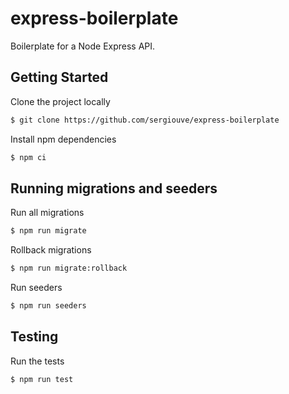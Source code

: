 # express-boilerplate

Boilerplate for a Node Express API.

## Getting Started

Clone the project locally
```bash
$ git clone https://github.com/sergiouve/express-boilerplate
```

Install npm dependencies
```bash
$ npm ci
```

## Running migrations and seeders
Run all migrations
```bash
$ npm run migrate
```

Rollback migrations
```bash
$ npm run migrate:rollback
```

Run seeders
```bash
$ npm run seeders
```

## Testing

Run the tests
```bash
$ npm run test
```
